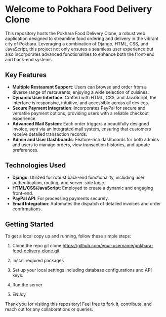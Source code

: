 # Welcome to Pokhara Food Delivery Clone

This repository hosts the Pokhara Food Delivery Clone, a robust web application designed to streamline food ordering and delivery in the vibrant city of Pokhara. Leveraging a combination of Django, HTML, CSS, and JavaScript, this project not only ensures a seamless user experience but also incorporates advanced functionalities to enhance both the front-end and back-end systems.

## Key Features

- **Multiple Restaurant Support**: Users can browse and order from a diverse range of restaurants, enjoying a wide selection of cuisines.
- **Dynamic User Interface**: Crafted with HTML, CSS, and JavaScript, the interface is responsive, intuitive, and accessible across all devices.
- **Secure Payment Integration**: Incorporates PayPal for secure and versatile payment options, providing users with a reliable checkout experience.
- **Advanced Mail System**: Each order triggers a beautifully designed invoice, sent via an integrated mail system, ensuring that customers receive detailed transaction records.
- **Admin and User Dashboards**: Feature-rich dashboards for both admins and users to manage orders, view transaction histories, and update preferences.

## Technologies Used

- **Django**: Utilized for robust back-end functionality, including user authentication, routing, and server-side logic.
- **HTML/CSS/JavaScript**: Employed to create a dynamic and engaging front-end.
- **PayPal API**: For processing payments securely.
- **Email Integration**: Automates the dispatch of detailed invoices and order confirmations.

## Getting Started

To get a local copy up and running, follow these simple steps:
1. Clone the repo
git clone https://github.com/your-username/pokhara-food-delivery-clone.git

2. Install required packages
3. Set up your local settings including database configurations and API keys.
4. Run the server
5. ENJoy

Thank you for visiting this repository! Feel free to fork it, contribute, and reach out for any collaborations or queries.
